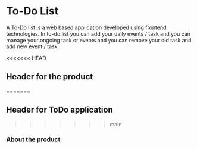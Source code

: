 # To-Do List

A To-Do list is a web based application developed using frontend technologies. In to-do list you can add your daily events / task and you can manage your ongoing task or events and you can remove your old task and add new event / task.

<<<<<<< HEAD
## Header for the product
=======
## Header for ToDo application
>>>>>>> main
### About the product
